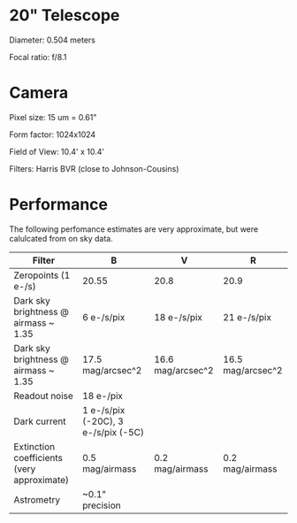 # 20" Telescope

Diameter: 0.504 meters

Focal ratio: f/8.1

# Camera

Pixel size: 15 um = 0.61"

Form factor: 1024x1024

Field of View: 10.4' x 10.4'

Filters: Harris BVR (close to Johnson-Cousins)

# Performance

The following perfomance estimates are very approximate, but were calulcated from on sky data.

|Filter|B|V|R
|-|-|-|-
|Zeropoints (1 e-/s) | 20.55 | 20.8 | 20.9 
|Dark sky brightness @ airmass ~ 1.35 | 6 e-/s/pix | 18 e-/s/pix | 21 e-/s/pix 
|Dark sky brightness @ airmass ~ 1.35 | 17.5 mag/arcsec^2 | 16.6 mag/arcsec^2 | 16.5 mag/arcsec^2 
|Readout noise | 18 e-/pix ||
|Dark current  | 1 e-/s/pix (-20C), 3 e-/s/pix (-5C) ||
|Extinction coefficients (very approximate) | 0.5 mag/airmass | 0.2 mag/airmass | 0.2 mag/airmass 
|Astrometry  | ~0.1" precision ||




